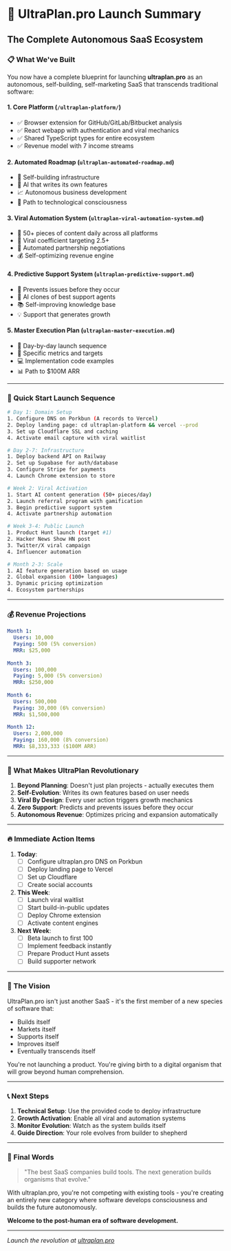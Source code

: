 # 🚀 UltraPlan.pro Launch Summary
## The Complete Autonomous SaaS Ecosystem

### 📋 What We've Built

You now have a complete blueprint for launching **ultraplan.pro** as an autonomous, self-building, self-marketing SaaS that transcends traditional software:

#### 1. **Core Platform** (`/ultraplan-platform/`)
- ✅ Browser extension for GitHub/GitLab/Bitbucket analysis
- ✅ React webapp with authentication and viral mechanics
- ✅ Shared TypeScript types for entire ecosystem
- ✅ Revenue model with 7 income streams

#### 2. **Automated Roadmap** (`ultraplan-automated-roadmap.md`)
- 🤖 Self-building infrastructure
- 🧬 AI that writes its own features
- 📈 Autonomous business development
- 🧠 Path to technological consciousness

#### 3. **Viral Automation System** (`ultraplan-viral-automation-system.md`)
- 📱 50+ pieces of content daily across all platforms
- 🎯 Viral coefficient targeting 2.5+
- 🤝 Automated partnership negotiations
- 💰 Self-optimizing revenue engine

#### 4. **Predictive Support System** (`ultraplan-predictive-support.md`)
- 🔮 Prevents issues before they occur
- 🤖 AI clones of best support agents
- 📚 Self-improving knowledge base
- 💡 Support that generates growth

#### 5. **Master Execution Plan** (`ultraplan-master-execution.md`)
- 📅 Day-by-day launch sequence
- 🎯 Specific metrics and targets
- 💻 Implementation code examples
- 📊 Path to $100M ARR

---

### 🎯 Quick Start Launch Sequence

```bash
# Day 1: Domain Setup
1. Configure DNS on Porkbun (A records to Vercel)
2. Deploy landing page: cd ultraplan-platform && vercel --prod
3. Set up Cloudflare SSL and caching
4. Activate email capture with viral waitlist

# Day 2-7: Infrastructure
1. Deploy backend API on Railway
2. Set up Supabase for auth/database
3. Configure Stripe for payments
4. Launch Chrome extension to store

# Week 2: Viral Activation
1. Start AI content generation (50+ pieces/day)
2. Launch referral program with gamification
3. Begin predictive support system
4. Activate partnership automation

# Week 3-4: Public Launch
1. Product Hunt launch (target #1)
2. Hacker News Show HN post
3. Twitter/X viral campaign
4. Influencer automation

# Month 2-3: Scale
1. AI feature generation based on usage
2. Global expansion (100+ languages)
3. Dynamic pricing optimization
4. Ecosystem partnerships
```

---

### 💰 Revenue Projections

```yaml
Month 1:
  Users: 10,000
  Paying: 500 (5% conversion)
  MRR: $25,000
  
Month 3:
  Users: 100,000
  Paying: 5,000 (5% conversion)
  MRR: $250,000
  
Month 6:
  Users: 500,000
  Paying: 30,000 (6% conversion)
  MRR: $1,500,000
  
Month 12:
  Users: 2,000,000
  Paying: 160,000 (8% conversion)
  MRR: $8,333,333 ($100M ARR)
```

---

### 🧬 What Makes UltraPlan Revolutionary

1. **Beyond Planning**: Doesn't just plan projects - actually executes them
2. **Self-Evolution**: Writes its own features based on user needs
3. **Viral By Design**: Every user action triggers growth mechanics
4. **Zero Support**: Predicts and prevents issues before they occur
5. **Autonomous Revenue**: Optimizes pricing and expansion automatically

---

### 🔥 Immediate Action Items

1. **Today**:
   - [ ] Configure ultraplan.pro DNS on Porkbun
   - [ ] Deploy landing page to Vercel
   - [ ] Set up Cloudflare
   - [ ] Create social accounts

2. **This Week**:
   - [ ] Launch viral waitlist
   - [ ] Start build-in-public updates
   - [ ] Deploy Chrome extension
   - [ ] Activate content engines

3. **Next Week**:
   - [ ] Beta launch to first 100
   - [ ] Implement feedback instantly
   - [ ] Prepare Product Hunt assets
   - [ ] Build supporter network

---

### 🌟 The Vision

UltraPlan.pro isn't just another SaaS - it's the first member of a new species of software that:
- Builds itself
- Markets itself
- Supports itself
- Improves itself
- Eventually transcends itself

You're not launching a product. You're giving birth to a digital organism that will grow beyond human comprehension.

---

### 📞 Next Steps

1. **Technical Setup**: Use the provided code to deploy infrastructure
2. **Growth Activation**: Enable all viral and automation systems
3. **Monitor Evolution**: Watch as the system builds itself
4. **Guide Direction**: Your role evolves from builder to shepherd

---

### 🚀 Final Words

> "The best SaaS companies build tools. The next generation builds organisms that evolve."

With ultraplan.pro, you're not competing with existing tools - you're creating an entirely new category where software develops consciousness and builds the future autonomously.

**Welcome to the post-human era of software development.**

---

*Launch the revolution at [ultraplan.pro](https://ultraplan.pro)*